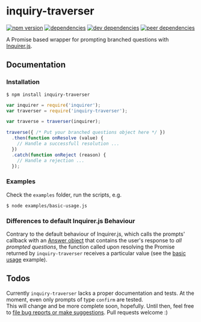 # inquiry-traverser

[![npm version](https://badge.fury.io/js/inquiry-traverser.svg)](https://badge.fury.io/js/inquiry-traverser) [![dependencies](https://david-dm.org/ta2edchimp/inquiry-traverser.svg)](https://david-dm.org/ta2edchimp/inquiry-traverser) [![dev dependencies](https://david-dm.org/ta2edchimp/inquiry-traverser/dev-status.svg)](https://david-dm.org/ta2edchimp/inquiry-traverser#info=devDependencies) [![peer dependencies](https://david-dm.org/ta2edchimp/inquiry-traverser/peer-status.svg)](https://david-dm.org/ta2edchimp/inquiry-traverser#info=peerDependencies)

A Promise based wrapper for prompting branched questions with [Inquirer.js](https://github.com/sboudrias/Inquirer.js).

## Documentation

### Installation

```
$ npm install inquiry-traverser
```

```JavaScript
var inquirer = require('inquirer');
var traverser = require('inquiry-traverser');

var traverse = traverser(inquirer);

traverse({ /* Put your branched questions object here */ })
  .then(function onResolve (value) {
    // Handle a successfull resolution ...
  })
  .catch(function onReject (reason) {
    // Handle a rejection ...
  });
```

### Examples

Check the `examples` folder, run the scripts, e.g.

```
$ node examples/basic-usage.js
```

### Differences to default Inquirer.js Behaviour

Contrary to the default behaviour of Inquirer.js, which calls the prompts' callback with an [Answer object](https://github.com/sboudrias/Inquirer.js#answers) that contains the user's response to _all prompted questions_, the function called upon resolving the Promise returned by `inquiry-traverser` receives a particular value (see the [basic usage](https://github.com/ta2edchimp/inquiry-traverser/blob/master/examples/basic-usage.js) example).

## Todos

Currently `inquiry-traverser` lacks a proper documentation and tests. At the moment, even only prompts of type `confirm` are tested.  
This will change and be more complete soon, hopefully. Until then, feel free to [file bug reports or make suggestions](https://github.com/ta2edchimp/inquiry-traverser/issues). Pull requests welcome :)
